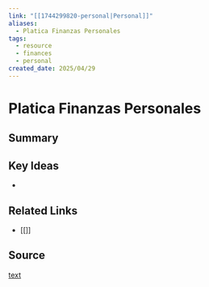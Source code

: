 ```yaml
---
link: "[[1744299820-personal|Personal]]"
aliases:
  - Platica Finanzas Personales
tags:
  - resource
  - finances
  - personal
created_date: 2025/04/29
---
```

# Platica Finanzas Personales
## Summary

## Key Ideas
- 
## Related Links
- [[]]
## Source
[text](url) 